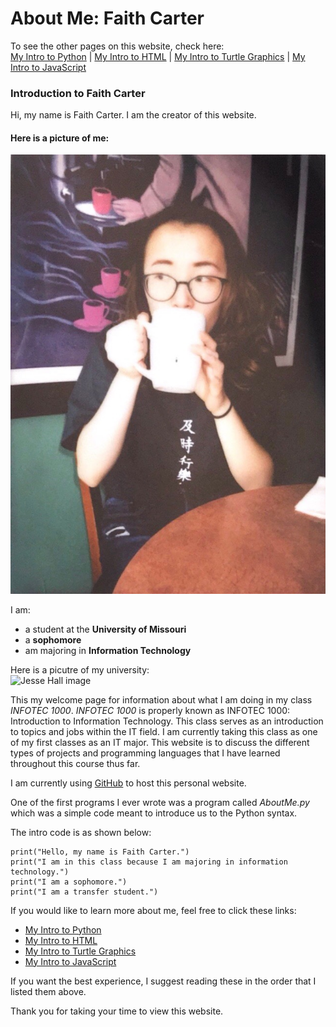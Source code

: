 # About Me: Faith Carter
To see the other pages on this website, check here:  
[My Intro to Python](pythonbeginnings.md) | [My Intro to HTML](HTMLbeginnings.md) | [My Intro to Turtle Graphics](TurtleGraphics.md) | [My Intro to JavaScript](JavaScript.md)  
### Introduction to Faith Carter  
Hi, my name is Faith Carter. I am the creator of this website.  

#### Here is a picture of me:  
![Faith Carter](FaithImage.jpeg)

I am:  
* a student at the **University of Missouri**  
* a **sophomore**  
* am majoring in **Information Technology**   

Here is a picutre of my university:  
![Jesse Hall image](https://upload.wikimedia.org/wikipedia/commons/4/4d/Jesse_Hall_Aerial.jpg)

This my welcome page for information about what I am doing in my class _INFOTEC 1000_. _INFOTEC 1000_ is properly known as INFOTEC 1000: Introduction to Information Technology. This class serves as an introduction to topics and jobs within the IT field. I am currently taking this class as one of my first classes as an IT major. This website is to discuss the different types of projects and programming languages that I have learned throughout this course thus far.  

I am currently using [GitHub](https://en.wikipedia.org/wiki/GitHub) to host this personal website.  

One of the first programs I ever wrote was a program called _AboutMe.py_ which was a simple code meant to introduce us to the Python syntax.  

The intro code is as shown below:  
```
print("Hello, my name is Faith Carter.")  
print("I am in this class because I am majoring in information technology.")  
print("I am a sophomore.")  
print("I am a transfer student.")  
```

If you would like to learn more about me, feel free to click these links:  
* [My Intro to Python](pythonbeginnings.md)  
* [My Intro to HTML](HTMLbeginnings.md)  
* [My Intro to Turtle Graphics](TurtleGraphics.md)  
* [My Intro to JavaScript](JavaScript.md)  

If you want the best experience, I suggest reading these in the order that I listed them above.  

Thank you for taking your time to view this website.